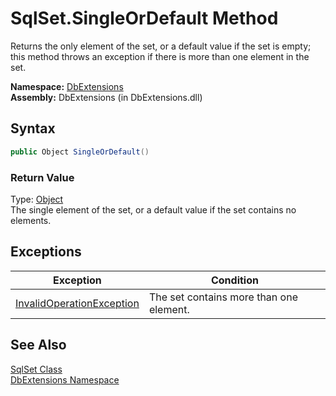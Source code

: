 SqlSet.SingleOrDefault Method
=============================
Returns the only element of the set, or a default value if the set is empty; this method throws an exception if there is more than one element in the set.

**Namespace:** [DbExtensions][1]  
**Assembly:** DbExtensions (in DbExtensions.dll)

Syntax
------

```csharp
public Object SingleOrDefault()
```

### Return Value
Type: [Object][2]  
The single element of the set, or a default value if the set contains no elements.

Exceptions
----------

Exception                      | Condition                               
------------------------------ | --------------------------------------- 
[InvalidOperationException][3] | The set contains more than one element. 


See Also
--------
[SqlSet Class][4]  
[DbExtensions Namespace][1]  

[1]: ../README.md
[2]: http://msdn.microsoft.com/en-us/library/e5kfa45b
[3]: http://msdn.microsoft.com/en-us/library/2asft85a
[4]: README.md